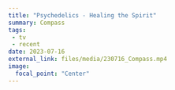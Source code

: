 ```yaml
---
title: "Psychedelics - Healing the Spirit"
summary: Compass
tags:
 - tv
 - recent
date: 2023-07-16
external_link: files/media/230716_Compass.mp4
image:
  focal_point: "Center"
---
```

